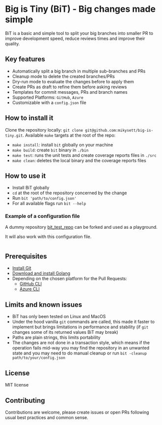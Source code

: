 # Big is Tiny (BiT) - Big changes made simple

BiT is a basic and simple tool to split your big branches into smaller PR to improve development speed, reduce reviews times and improve their quality.

## Key features

- Automatically split a big branch in multiple sub-branches and PRs
- Cleanup mode to delete the created branches/PRs
- Dry-run mode to evaluate the changes before to apply them
- Create PRs as draft to refine them before asking reviews
- Templates for commit messages, PRs and branch names
- Supported Platforms: `GitHub`, `Azure`
- Customizable with a `config.json` file

## How to install it

Clone the repository locally: `git clone git@github.com:mikysett/big-is-tiny.git`.
Available `make` targets at the root of the repo:

- `make install`: install `bit` globally on your machine
- `make build`: create `bit` binary in `./bin`
- `make test`: runs the unit tests and create coverage reports files in `./src`
- `make clean`: deletes the local binary and the coverage reports files

## How to use it

- Install BiT globally
- `cd` at the root of the repository concerned by the change
- Run `bit 'path/to/config.json'`
- For all available flags run `bit --help`

### Example of a configuration file

A dummy repository [bit_test_repo](https://github.com/mikysett/bit_test_repo) can be forked and used as a playground.

It will also work with this configuration file.

```json

```

## Prerequisites

- [Install Git](https://git-scm.com/book/en/v2/Getting-Started-Installing-Git)
- [Download and install Golang](https://go.dev/doc/install)
- Depending on the chosen platform for the Pull Requests:
  - [GitHub CLI](https://cli.github.com/)
  - [Azure CLI](https://learn.microsoft.com/en-us/cli/azure/install-azure-cli)

## Limits and known issues

- BiT has only been tested on Linux and MacOS
- Under the hood vanilla `git` commands are called, this made it faster to implement but brings limitations in performance and stability (if `git` changes some of its returned values BiT may break)
- Paths are plain strings, this limits portability
- The changes are not done in a transaction style, which means if the operation fails mid-way you may find the repository in an unwanted state and you may need to do manual cleanup or run `bit -cleanup path/to/your/config.json`

## License

MIT license

## Contributing

Contributions are welcome, please create issues or open PRs following usual best practices and common sense.
